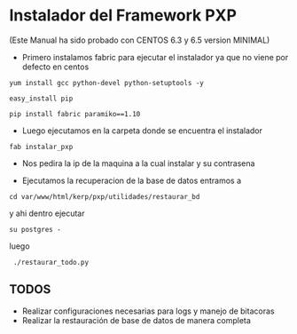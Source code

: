 Instalador del Framework PXP
===============================

(Este Manual ha sido probado con CENTOS 6.3 y 6.5 version MINIMAL) 

* Primero instalamos fabric para ejecutar el instalador ya que no viene por defecto en centos

```yum install gcc python-devel python-setuptools -y```

```easy_install pip```

```pip install fabric paramiko==1.10```


* Luego ejecutamos en la carpeta donde se encuentra el instalador

```fab instalar_pxp```

* Nos pedira la ip de la maquina a la cual instalar y su contrasena

* Ejecutamos la recuperacion de la base de datos entramos a 

```cd var/www/html/kerp/pxp/utilidades/restaurar_bd```

y ahi dentro ejecutar 

```su postgres -```

luego

``` ./restaurar_todo.py```


TODOS
-------

* Realizar configuraciones necesarias para logs y manejo de bitacoras
* Realizar la restauración de base de datos de manera completa
